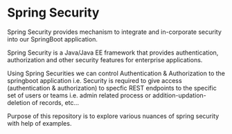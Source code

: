 # Spring Security

Spring Security provides mechanism to integrate and in-corporate security into our SpringBoot application.

Spring Security is a Java/Java EE framework that provides authentication, authorization and other security features for enterprise applications.

Using Spring Securities we can control Authentication & Authorization to the springboot application i.e. Security is required to give access (authentication & authorization) to specfic REST endpoints to the specific set of users or teams i.e. admin related process or addition-updation-deletion of records, etc...

Purpose of this repository is to explore various nuances of spring security with help of examples.

